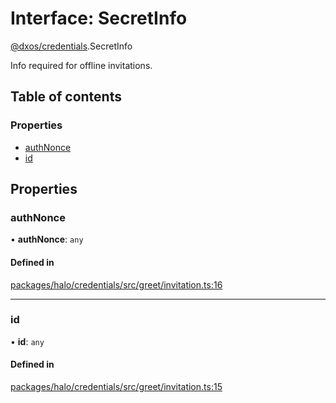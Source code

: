 # Interface: SecretInfo

[@dxos/credentials](../modules/dxos_credentials.md).SecretInfo

Info required for offline invitations.

## Table of contents

### Properties

- [authNonce](dxos_credentials.SecretInfo.md#authnonce)
- [id](dxos_credentials.SecretInfo.md#id)

## Properties

### authNonce

• **authNonce**: `any`

#### Defined in

[packages/halo/credentials/src/greet/invitation.ts:16](https://github.com/dxos/dxos/blob/e3b936721/packages/halo/credentials/src/greet/invitation.ts#L16)

___

### id

• **id**: `any`

#### Defined in

[packages/halo/credentials/src/greet/invitation.ts:15](https://github.com/dxos/dxos/blob/e3b936721/packages/halo/credentials/src/greet/invitation.ts#L15)
